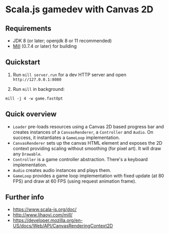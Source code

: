 # Scala.js gamedev with Canvas 2D

## Requirements

 - JDK 8 (or later; openjdk 8 or 11 recommended)
 - [Mill](http://www.lihaoyi.com/mill/) (0.7.4 or later) for building

## Quickstart

1. Run `mill server.run` for a dev HTTP server and open `http://127.0.0.1:8080`

2. Run `mill` in background:

```
mill -j 4 -w game.fastOpt
```

## Quick overview

 - `Loader` pre-loads resources using a Canvas 2D based progress bar and
   creates instances of a `CanvasRenderer`, a `Controller` and `Audio`. On
   success, it instantiates a `GameLoop` implementation.
 - `CanvasRenderer` sets up the canvas HTML element and exposes the 2D context
   providing scaling without smoothing (for pixel art). It will draw any
   `Drawable`.
 - `Controller` is a game controller abstraction. There's a keyboard
   implementation.
 - `Audio` creates audio instances and plays them.
 - `GameLoop` provides a game loop implementation with fixed update (at 80 FPS)
   and draw at 60 FPS (using request animation frame).

## Further info

 - https://www.scala-js.org/doc/
 - http://www.lihaoyi.com/mill/
 - https://developer.mozilla.org/en-US/docs/Web/API/CanvasRenderingContext2D


